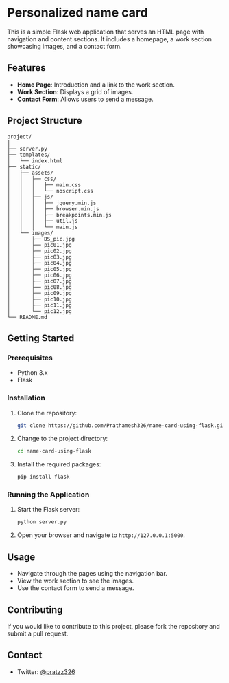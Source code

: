 # Personalized name card

This is a simple Flask web application that serves an HTML page with navigation and content sections. It includes a homepage, a work section showcasing images, and a contact form.

## Features

- **Home Page**: Introduction and a link to the work section.
- **Work Section**: Displays a grid of images.
- **Contact Form**: Allows users to send a message.

## Project Structure

```
project/
│
├── server.py
├── templates/
│   └── index.html
├── static/
│   ├── assets/
│   │   ├── css/
│   │   │   ├── main.css
│   │   │   └── noscript.css
│   │   ├── js/
│   │   │   ├── jquery.min.js
│   │   │   ├── browser.min.js
│   │   │   ├── breakpoints.min.js
│   │   │   ├── util.js
│   │   │   └── main.js
│   └── images/
│       ├── DS_pic.jpg
│       ├── pic01.jpg
│       ├── pic02.jpg
│       ├── pic03.jpg
│       ├── pic04.jpg
│       ├── pic05.jpg
│       ├── pic06.jpg
│       ├── pic07.jpg
│       ├── pic08.jpg
│       ├── pic09.jpg
│       ├── pic10.jpg
│       ├── pic11.jpg
│       └── pic12.jpg
└── README.md
```

## Getting Started

### Prerequisites

- Python 3.x
- Flask

### Installation

1. Clone the repository:
    ```bash
    git clone https://github.com/Prathamesh326/name-card-using-flask.git
    ```
2. Change to the project directory:
    ```bash
    cd name-card-using-flask
    ```
3. Install the required packages:
    ```bash
    pip install flask
    ```

### Running the Application

1. Start the Flask server:
    ```bash
    python server.py
    ```
2. Open your browser and navigate to `http://127.0.0.1:5000`.

## Usage

- Navigate through the pages using the navigation bar.
- View the work section to see the images.
- Use the contact form to send a message.

## Contributing

If you would like to contribute to this project, please fork the repository and submit a pull request.

## Contact

- Twitter: [@pratzz326](https://x.com/pratzz326)
